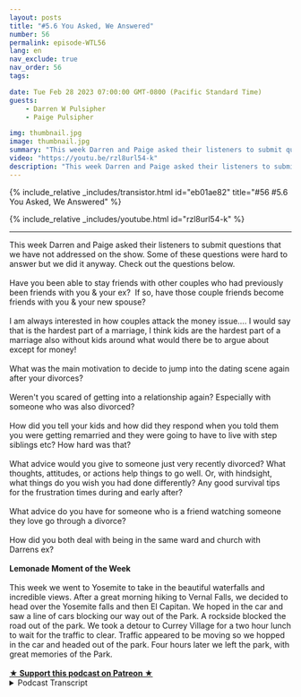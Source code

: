 ```yaml
---
layout: posts
title: "#5.6 You Asked, We Answered"
number: 56
permalink: episode-WTL56
lang: en
nav_exclude: true
nav_order: 56
tags:

date: Tue Feb 28 2023 07:00:00 GMT-0800 (Pacific Standard Time)
guests:
    - Darren W Pulsipher
    - Paige Pulsipher

img: thumbnail.jpg
image: thumbnail.jpg
summary: "This week Darren and Paige asked their listeners to submit questions that we have not addressed on the show. Some of these questions were hard to answer but we did it anyway. Check out the questions below.Have you been able to stay friends with other couples who had previously been friends with you & your ex?  If so, have those couple friends become friends with you & your new spouse?I am always interested in how couples attack the money issue…. I would say that is the hardest part of a marriage, I think kids are the hardest part of a marriage also without kids around what would there be to argue about except for money!What was the main motivation to decide to jump into the dating scene again after your divorces?Weren't you scared of getting into a relationship again? Especially with someone who was also divorced?How did you tell your kids and how did they respond when you told them you were getting remarried and they were going to have to live with step siblings etc? How hard was that?What advice would you give to someone just very recently divorced? What thoughts, attitudes, or actions help things to go well. Or, with hindsight, what things do you wish you had done differently? Any good survival tips for the frustration times during and early after?What advice do you have for someone who is a friend watching someone they love go through a divorce?How did you both deal with being in the same ward and church with Darrens ex?Lemonade Moment of the WeekThis week we went to Yosemite to take in the beautiful waterfalls and incredible views. After a great morning hiking to Vernal Falls, we decided to head over the Yosemite falls and then El Capitan. We hoped in the car and saw a line of cars blocking our way out of the Park. A rockside blocked the road out of the park. We took a detour to Currey Village for a two hour lunch to wait for the traffic to clear. Traffic appeared to be moving so we hopped in the car and headed out of the park. Four hours later we left the park, with great memories of the Park."
video: "https://youtu.be/rzl8url54-k"
description: "This week Darren and Paige asked their listeners to submit questions that we have not addressed on the show. Some of these questions were hard to answer but we did it anyway. Check out the questions below.Have you been able to stay friends with other couples who had previously been friends with you & your ex?  If so, have those couple friends become friends with you & your new spouse?I am always interested in how couples attack the money issue…. I would say that is the hardest part of a marriage, I think kids are the hardest part of a marriage also without kids around what would there be to argue about except for money!What was the main motivation to decide to jump into the dating scene again after your divorces?Weren't you scared of getting into a relationship again? Especially with someone who was also divorced?How did you tell your kids and how did they respond when you told them you were getting remarried and they were going to have to live with step siblings etc? How hard was that?What advice would you give to someone just very recently divorced? What thoughts, attitudes, or actions help things to go well. Or, with hindsight, what things do you wish you had done differently? Any good survival tips for the frustration times during and early after?What advice do you have for someone who is a friend watching someone they love go through a divorce?How did you both deal with being in the same ward and church with Darrens ex?Lemonade Moment of the WeekThis week we went to Yosemite to take in the beautiful waterfalls and incredible views. After a great morning hiking to Vernal Falls, we decided to head over the Yosemite falls and then El Capitan. We hoped in the car and saw a line of cars blocking our way out of the Park. A rockside blocked the road out of the park. We took a detour to Currey Village for a two hour lunch to wait for the traffic to clear. Traffic appeared to be moving so we hopped in the car and headed out of the park. Four hours later we left the park, with great memories of the Park."
---
```


<div>
{% include_relative _includes/transistor.html id="eb01ae82" title="#56 #5.6 You Asked, We Answered" %}

{% include_relative _includes/youtube.html id="rzl8url54-k" %}
</div>

---

<html><head></head><body><div>This week Darren and Paige asked their listeners to submit questions that we have not addressed on the show. Some of these questions were hard to answer but we did it anyway. Check out the questions below.<br><br></div><div>Have you been able to stay friends with other couples who had previously been friends with you &amp; your ex?&nbsp; If so, have those couple friends become friends with you &amp; your new spouse?<br><br></div><div>I am always interested in how couples attack the money issue…. I would say that is the hardest part of a marriage, I think kids are the hardest part of a marriage also without kids around what would there be to argue about except for money!<br><br></div><div>What was the main motivation to decide to jump into the dating scene again after your divorces?<br><br></div><div>Weren't you scared of getting into a relationship again? Especially with someone who was also divorced?<br><br></div><div>How did you tell your kids and how did they respond when you told them you were getting remarried and they were going to have to live with step siblings etc? How hard was that?<br><br></div><div>What advice would you give to someone just very recently divorced? What thoughts, attitudes, or actions help things to go well. Or, with hindsight, what things do you wish you had done differently? Any good survival tips for the frustration times during and early after?<br><br></div><div>What advice do you have for someone who is a friend watching someone they love go through a divorce?<br><br></div><div>How did you both deal with being in the same ward and church with Darrens ex?<br><br></div><div><strong>Lemonade Moment of the Week<br></strong><br></div><div>This week we went to Yosemite to take in the beautiful waterfalls and incredible views. After a great morning hiking to Vernal Falls, we decided to head over the Yosemite falls and then El Capitan. We hoped in the car and saw a line of cars blocking our way out of the Park. A rockside blocked the road out of the park. We took a detour to Currey Village for a two hour lunch to wait for the traffic to clear. Traffic appeared to be moving so we hopped in the car and headed out of the park. Four hours later we left the park, with great memories of the Park.<br><br></div>
<strong>
  <a href="https://www.patreon.com/wheresthelemonade" target="_donate" rel="payment" title="★ Support this podcast on Patreon ★">★ Support this podcast on Patreon ★</a>
</strong></body></html>

<details>
<summary> Podcast Transcript </summary>

<p></p>

</details>
